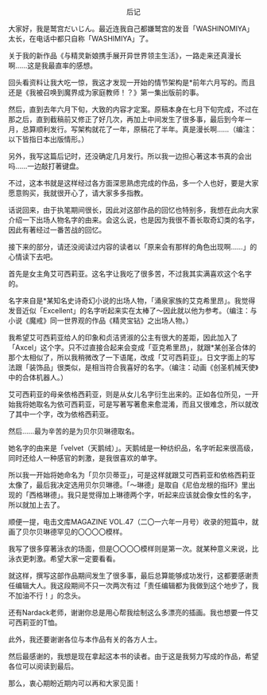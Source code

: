 <p align="center">后记</p>

大家好，我是鹫宫だいじん。最近连我自己都嫌鹫宫的发音「WASHINOMIYA」太长，在电话中都只自称「WASHIMIYA」了。

关于我的新作品《与精灵新娘携手展开异世界领主生活》，一路走来还真漫长啊……这是我最直率的感想。

回头看资料让我大吃一惊，我这才发现一开始的情节架构是*前年六月写的。而且还是《我被召唤到魔界成为家庭教师！？》第一集出版前的事。

然后，直到去年六月下旬，大致的内容才定案。原稿本身在七月下旬完成，不过在那之后，直到截稿前又修正了好几次，再加上中间发生了很多事，最后到今年一月，总算顺利发行。写架构就花了一年，原稿花了半年。真是漫长啊……（编注：以下皆指日本出版情形。）

另外，我写这篇后记时，还没确定几月发行。所以我一边担心著这本书真的会出吗……一边敲打著键盘。

不过，这本书就是这样经过各方面深思熟虑完成的作品，多一个人也好，要是大家愿意购买，我就很开心了，请大家多多指教。

话说回来，由于执笔期间很长，因此对这部作品的回忆也特别多，我想在此向大家介绍一下出场人物名字的由来。会这么说，也是因为我很不善长取奇幻类的名字，因此有著经过一番苦战的回忆。

接下来的部分，请还没阅读过内容的读者以「原来会有那样的角色出现啊……」的心情读下去吧。

首先是女主角艾可西莉亚。这名字让我吃了很多苦，不过我其实满喜欢这个名字的。

名字来自是*某知名史诗奇幻小说的出场人物，「涌泉家族的艾克希里昂」。我觉得发音近似「Excellent」的名字听起来实在太棒了～因此就以他为参考。（编注：与小说《魔戒》同一世界观的作品《精灵宝钻》之出场人物。）

我希望艾可西莉亚给人的印象和贞洁贤淑的公主有很大的差距，因此加入了「Axcel」这个字。只不过直接合起来会变成「亚克希里昂」，就跟*某创圣合体的那个太相似了，所以我稍微改了一下语尾，改成「艾可西莉亚」。日文字面上的写法跟「装饰品」很类似，是相当符合我喜好的名字。（编注：动画《创圣机械天使》中的合体机器人。）

艾可西莉亚的母亲依格西莉亚，则是从女儿名字衍生出来的。正如各位所见，一开始我将她取名为依可西莉亚，可是写著写著愈来愈混淆，而且又很难念，所以就改了其中一个字，改为依格西莉亚。

然后……最为辛苦的是为贝尔贝琳德取名。

她名字的由来是「velvet（天鹅绒）」。天鹅绒是一种纺织品，名字听起来很高级，同时还给人一种感官的刺激，是我很喜欢的单字。

所以我一开始将她命名为「贝尔贝蒂亚」，可是这样就跟艾可西莉亚和依格西莉亚太像了，最后我决定选用贝尔贝琳德。「～琳德」是取自《尼伯龙根的指环》里出现的「西格琳德」。我只是觉得加上琳德两个字，听起来应该就会像女性的名字，所以就加上去了。

顺便一提，电击文库MAGAZINE VOL.47（二〇一六年一月号）收录的短篇中，就画了贝尔贝琳德罕见的〇〇〇〇模样。

我写了很多穿著泳衣的场面，但是〇〇〇〇模样则是第一次。就某种意义来说，比泳衣更刺激。希望大家一定要看看。

就这样，撰写这部作品期间发生了很多事，最后总算能够成功发行，这都要感谢责任编辑大人。我这段期间不只一次两次有过「责任编辑都为我做到这个地步了，我不加油不行！」的念头。

还有Nardack老师，谢谢你总是用心帮我绘制这么多漂亮的插画。我也想要一件艾可西莉亚的T恤。

此外，我还要谢谢各位与本作品有关的各方人士。

然后最感谢的，我想是现在拿起这本书的读者。由于这是我努力写成的作品，希望各位可以阅读到最后。

那么，衷心期盼近期内可以再和大家见面！

